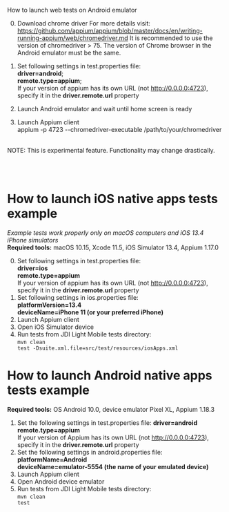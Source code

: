 How to launch web tests on Android emulator  

0) Download chrome driver 
For more details visit: https://github.com/appium/appium/blob/master/docs/en/writing-running-appium/web/chromedriver.md
It is recommended to use the version of chromedriver > 75. 
The version of Chrome browser in the Android emulator must be the same.
1) Set following settings in test.properties file: <br>
<b>driver=android</b>; <br>
<b>remote.type=appium</b>; <br>
If your version of appium has its own URL (not http://0.0.0.0:4723), specify it in the <b>driver.remote.url</b> property  

3) Launch Android emulator and wait until home screen is ready
4) Launch Appium client  
appium -p 4723 --chromedriver-executable /path/to/your/chromedriver  

<br>
NOTE: This is experimental feature. Functionality may change drastically.

<br><br>
<h1>How to launch iOS native apps tests example</h1>
<i>Example tests work properly only on macOS computers and iOS 13.4 iPhone simulators</i>
<br>
<b>Required tools:</b> macOS 10.15, Xcode 11.5, iOS Simulator 13.4, Appium 1.17.0

0) Set following settings in test.properties file: <br>
   <b>driver=ios</b> <br>
   <b>remote.type=appium</b> <br>
   If your version of appium has its own URL (not http://0.0.0.0:4723), specify it in the <b>driver.remote.url</b> property
1) Set following settings in ios.properties file: <br>
   <b>platformVersion=13.4</b> <br>
   <b>deviceName=iPhone 11 (or your preferred iPhone)</b>
2) Launch Appium client
3) Open iOS Simulator device
4) Run tests from JDI Light Mobile tests directory:<br>
<code>mvn clean test -Dsuite.xml.file=src/test/resources/iosApps.xml</code>

# How to launch Android native apps tests example
**Required tools:** OS Android 10.0, device emulator Pixel XL, Appium 1.18.3

1) Set the following settings in test.properties file: 
**driver=android** <br>
**remote.type=appium** <br>
If your version of Appium has its own URL (not http://0.0.0.0:4723), specify it in the <b>driver.remote.url</b> property
2) Set the following settings in android.properties file:
**platformName=Android** <br>
**deviceName=emulator-5554 (the name of your emulated device)** <br>
3) Launch Appium client
4) Open Android device emulator
5) Run tests from JDI Light Mobile tests directory:<br>
  <code>mvn clean test</code>

